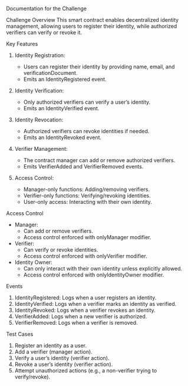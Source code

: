  Documentation for the Challenge

Challenge Overview
This smart contract enables decentralized identity management, allowing users to register their identity, while authorized verifiers can verify or revoke it.



Key Features
1. Identity Registration: 
   - Users can register their identity by providing name, email, and verificationDocument.
   - Emits an IdentityRegistered event.

2. Identity Verification: 
   - Only authorized verifiers can verify a user’s identity.
   - Emits an IdentityVerified event.

3. Identity Revocation: 
   - Authorized verifiers can revoke identities if needed.
   - Emits an IdentityRevoked event.

4. Verifier Management:
   - The contract manager can add or remove authorized verifiers.
   - Emits VerifierAdded and VerifierRemoved events.

5. Access Control:
   - Manager-only functions: Adding/removing verifiers.
   - Verifier-only functions: Verifying/revoking identities.
   - User-only access: Interacting with their own identity.

Access Control
- Manager: 
  - Can add or remove verifiers.
  - Access control enforced with onlyManager modifier.
- Verifier: 
  - Can verify or revoke identities.
  - Access control enforced with onlyVerifier modifier.
- Identity Owner: 
  - Can only interact with their own identity unless explicitly allowed.
  - Access control enforced with onlyIdentityOwner modifier.

Events
1. IdentityRegistered: Logs when a user registers an identity.
2. IdentityVerified: Logs when a verifier marks an identity as verified.
3. IdentityRevoked: Logs when a verifier revokes an identity.
4. VerifierAdded: Logs when a new verifier is authorized.
5. VerifierRemoved: Logs when a verifier is removed.

Test Cases
1. Register an identity as a user.
2. Add a verifier (manager action).
3. Verify a user’s identity (verifier action).
4. Revoke a user’s identity (verifier action).
5. Attempt unauthorized actions (e.g., a non-verifier trying to verify/revoke).

